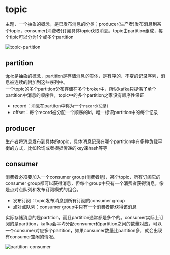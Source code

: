 # topic

主题，一个抽象的概念，是已发布消息的分类；producer(生产者)发布消息到某个topic，consumer(消费者)订阅具体topic获取消息。topic由partition组成，每个tipic可以分为1个或多个partition

![topic-partition](..\pic\log_anatomy.png)

## partition

tipic是抽象的概念，partition是存储消息的实体，是有序的、不变的记录序列，消息被连续的附加到这些序列中。  
一个topic的多个partition分布存储在多个broker中，所以kafka只提供了单个partition中消息的顺序性，topic中的多个partition之家没有顺序性保证

* record：消息在partiton中称为一个`record(记录)`
* offset：每个record被分配一个顺序的id，唯一标识partition中的每个记录

## producer

生产者将消息发布到具体的topic，具体消息记录在哪个partition中有多种负载平衡的方式，比如轮询或者根据传递的key来hash等等

## consumer

消费者必须要加入一个consumer group(消费者组)，某个topic，所有订阅它的consumer group都可以获得消息，但每个group中只有一个消费者获得消息，像是点对点队列和发布订阅模式的组合。

* 发布订阅：topic发布消息到所有订阅的consumer group
* 点对点队列：consumer group中只有一个消费者能获得该消息

实际存储消息的是partition，而且partition通常都是多个的。consumer实际上订阅的是partition，kafka会平均分配consumer和partition之间的数量对应，可以一个consumer对应多个partition，如果consumer数量比partition多，就会出现有consumer空闲的情况。

![partition-consumer](..\pic\log_anatomy01.png)
